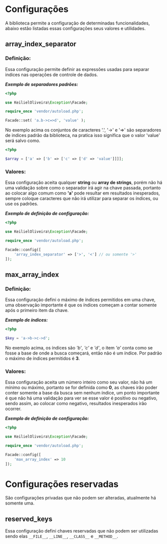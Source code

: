 # Configurações

A biblioteca permite a configuração de determinadas funcionalidades, abaixo estão listadas essas configurações seus valores e utilidades.

## array_index_separator

### Definição:

Essa configuração permite definir as expressões usadas para separar indices nas operações de controle de dados.

***Exemplo de separadores padrões:***
```php
<?php

use KeilielOliveira\Exception\Facade;

require_once 'vendor/autoload.php';

Facade::set( 'a.b->c=>d', 'value' );
```

No exemplo acima os conjuntos de caracteres '.', '->' e '=>' são separadores de indices padrão da biblioteca, na pratica isso significa que o valor 'value' será salvo como.

```php
<?php

$array = ['a' => ['b' => ['c' => ['d' => 'value']]]];
```

### Valores:

Essa configuração aceita qualquer **string** ou **array de strings**, porém não há uma validação sobre como o separador irá agir na chave passada, portanto ao colocar algo comum como **'a'** pode resultar em resultados inesperados, sempre coloque caracteres que não irá utilizar para separar os índices, ou use os padrões.

***Exemplo de definição de configuração:***
```php
<?php

use KeilielOliveira\Exception\Facade;

require_once 'vendor/autoload.php';

Facade::config([
    'array_index_separator' => ['>', '<'] // ou somente '>'
]);
```

## max_array_index

### Definição:

Essa configuração defini o máximo de índices permitidos em uma chave, uma observação importante é que os índices começam a contar somente após o primeiro item da chave.

***Exemplo de índices:***
```php
<?php

$key = 'a->b->c->d';

```

No exemplo acima, os índices são *'b'*, *'c'* e *'d'*, o item *'a'* conta como se fosse a base de onde a busca começará, então não é um índice. Por padrão o máximo de índices permitidos é **3**.

### Valores:

Essa configuração aceita um número inteiro como seu valor, não há um mínimo ou máximo, portanto se for definida como **0**, as chaves irão poder conter somente a base da busca sem nenhum índice, um ponto importante é que não há uma validação para ver se esse valor é positivo ou negativo, sendo assim, ao colocar como negativo, resultados inesperados irão ocorrer.

***Exemplo de definição de configuração:***
```php
<?php

use KeilielOliveira\Exception\Facade;

require_once 'vendor/autoload.php';

Facade::config([
    'max_array_index' => 10
]);
```


# Configurações reservadas

São configurações privadas que não podem ser alteradas, atualmente há somente uma.

## reserved_keys

Essa configuração defini chaves reservadas que não podem ser utilizadas sendo elas `__FILE__`, `__LINE__`, `__CLASS__` e `__METHOD__`.